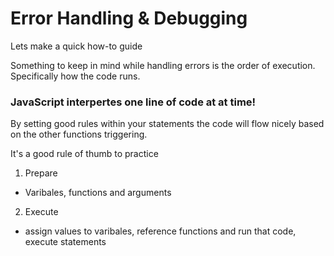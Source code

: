 # Error Handling & Debugging

Lets make a quick how-to guide

Something to keep in mind while handling errors is the order of execution. Specifically how the code runs.

### JavaScript interpertes one line of code at at time!

By setting good rules within your statements the code will flow nicely based on the other functions triggering.

It's a good rule of thumb to practice
1. Prepare
  - Varibales, functions and arguments
2. Execute
  - assign values to varibales, reference functions and run that code, execute statements
  
  
